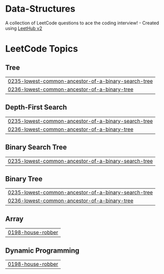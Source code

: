 # Data-Structures
A collection of LeetCode questions to ace the coding interview! - Created using [LeetHub v2](https://github.com/arunbhardwaj/LeetHub-2.0)

<!---LeetCode Topics Start-->
# LeetCode Topics
## Tree
|  |
| ------- |
| [0235-lowest-common-ancestor-of-a-binary-search-tree](https://github.com/Aravinthan-creator/Data-Structures/tree/master/0235-lowest-common-ancestor-of-a-binary-search-tree) |
| [0236-lowest-common-ancestor-of-a-binary-tree](https://github.com/Aravinthan-creator/Data-Structures/tree/master/0236-lowest-common-ancestor-of-a-binary-tree) |
## Depth-First Search
|  |
| ------- |
| [0235-lowest-common-ancestor-of-a-binary-search-tree](https://github.com/Aravinthan-creator/Data-Structures/tree/master/0235-lowest-common-ancestor-of-a-binary-search-tree) |
| [0236-lowest-common-ancestor-of-a-binary-tree](https://github.com/Aravinthan-creator/Data-Structures/tree/master/0236-lowest-common-ancestor-of-a-binary-tree) |
## Binary Search Tree
|  |
| ------- |
| [0235-lowest-common-ancestor-of-a-binary-search-tree](https://github.com/Aravinthan-creator/Data-Structures/tree/master/0235-lowest-common-ancestor-of-a-binary-search-tree) |
## Binary Tree
|  |
| ------- |
| [0235-lowest-common-ancestor-of-a-binary-search-tree](https://github.com/Aravinthan-creator/Data-Structures/tree/master/0235-lowest-common-ancestor-of-a-binary-search-tree) |
| [0236-lowest-common-ancestor-of-a-binary-tree](https://github.com/Aravinthan-creator/Data-Structures/tree/master/0236-lowest-common-ancestor-of-a-binary-tree) |
## Array
|  |
| ------- |
| [0198-house-robber](https://github.com/Aravinthan-creator/Data-Structures/tree/master/0198-house-robber) |
## Dynamic Programming
|  |
| ------- |
| [0198-house-robber](https://github.com/Aravinthan-creator/Data-Structures/tree/master/0198-house-robber) |
<!---LeetCode Topics End-->